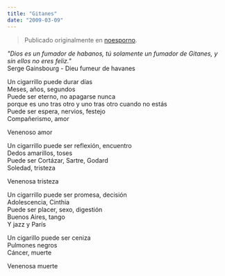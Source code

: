 ```yaml
---
title: "Gitanes"
date: "2009-03-09"
---
```


> Publicado originalmente en [noesporno](/noesporno).

_"Dios es un fumador de habanos, tú solamente un fumador de Gitanes, y sin ellos no eres feliz."_\
Serge Gainsbourg - Dieu fumeur de havanes

Un cigarrillo puede durar días\
Meses, años, segundos\
Puede ser eterno, no apagarse nunca\
porque es uno tras otro y uno tras otro cuando no estás\
Puede ser espera, nervios, festejo\
Compañerismo, amor

Venenoso amor

Un cigarrillo puede ser reflexión, encuentro\
Dedos amarillos, toses\
Puede ser Cortázar, Sartre, Godard\
Soledad, tristeza

Venenosa tristeza

Un cigarrillo puede ser promesa, decisión\
Adolescencia, Cinthia\
Puede ser placer, sexo, digestión\
Buenos Aires, tango\
Y jazz y París

Un cigarillo puede ser ceniza\
Pulmones negros\
Cáncer, muerte

Venenosa muerte
